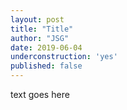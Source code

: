 ```yaml
---
layout: post
title: "Title"
author: "JSG"
date: 2019-06-04
underconstruction: 'yes'
published: false
---
```

text goes here
